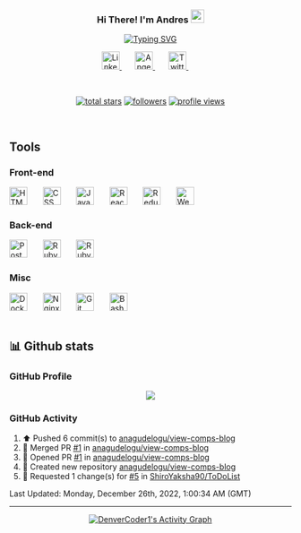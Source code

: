 <h3 align="center">
  Hi There! I'm Andres
  <img src="https://media.giphy.com/media/hvRJCLFzcasrR4ia7z/giphy.gif" width="24">
</h3>

<!-- Readme typing svg: https://github.com/DenverCoder1/readme-typing-svg -->
<p align="center">
  <a href="https://git.io/typing-svg"><img src="https://readme-typing-svg.demolab.com?font=Fira%20Code&center=true&width=500&height=45&color=22C4F7&vCenter=true&size=22&pause=1000&lines=Full+Stack+Web+Developer;1300%2B+Hours+of+code+this+year;I+love+programming+things+remotely" alt="Typing SVG" /></a>
</p>


<!-- Social media Icons -->
<p align="center">
  <a href="https://www.linkedin.com/in/aagst/"> <img height="32" width="32" src="https://simpleicons.now.sh/linkedin/0A66C2" alt="Linkedin" title="LinkedIn Profile" /> </a>
  &#8287;&#8287;&#8287;&#8287;&#8287;
  <a href="https://angel.co/u/andres-agudelo"> <img height="32" width="32" src="https://simpleicons.now.sh/angellist/000" alt="AngelList" title="AngelList Profile" /> </a>
  &#8287;&#8287;&#8287;&#8287;&#8287;
  <a href="https://twitter.com/AgudeloAndres__"> <img height="32" width="32" src="https://simpleicons.now.sh/twitter/1DA1F2" alt="Twitter" title="Twitter Profile" /> </a>
  &#8287;&#8287;&#8287;&#8287;&#8287;
</p>

<br/>

<!-- Badges section -->
<!-- Badges with custom icons - https://github.com/DenverCoder1/custom-icon-badges -->
<!-- View counter - https://github.com/antonkomarev/github-profile-views-counter -->
<p align="center">
  <a href="https://github.com/anagudelogu?tab=repositories&sort=stargazers">
    <img alt="total stars" title="Total stars on GitHub" src="https://custom-icon-badges.demolab.com/github/stars/anagudelogu?color=FDBF00&style=for-the-badge&labelColor=C79600&logo=star"/></a>
  <a href="https://github.com/anagudelogu?tab=followers">
    <img alt="followers" title="Follow me on Github" src="https://custom-icon-badges.demolab.com/github/followers/anagudelogu?color=236ad3&labelColor=1155ba&style=for-the-badge&logo=person-add&label=Followers&logoColor=white"/></a>
  <a href="https://github.com/anagudelogu">
    <img src="https://komarev.com/ghpvc/?username=anagudelogu&&style=for-the-badge&color=lightgrey&label=Visitors" alt="profile views" title="Profile views"/></a>
</p>

<br/>

## Tools

### Front-end

<div align="left">
  <img height="32" width="32" src="https://simpleicons.now.sh/html5/E34F26" alt="HTML" title="HTML" />
  &#8287;&#8287;&#8287;&#8287;&#8287;
  <img height="32" width="32" src="https://simpleicons.now.sh/css3/1572B6" alt="CSS" title="CSS" />
  &#8287;&#8287;&#8287;&#8287;&#8287;
  <img height="32" width="32" src="https://simpleicons.now.sh/javascript/F7DF1E" alt="JavaScript" title="JavaScript" />
  &#8287;&#8287;&#8287;&#8287;&#8287;
  <img height="32" width="32" src="https://simpleicons.now.sh/react/61DAFB" alt="React" title="React" />
  &#8287;&#8287;&#8287;&#8287;&#8287;
  <img height="32" width="32" src="https://simpleicons.now.sh/redux/764ABC" alt="Redux" title="Redux" />
  &#8287;&#8287;&#8287;&#8287;&#8287;
  <img height="32" width="32" src="https://simpleicons.now.sh/webpack/8DD6F9" alt="Webpack" title="Webpack" />
  &#8287;&#8287;&#8287;&#8287;&#8287;
</div>


### Back-end

<div align="left">
  <img height="32" width="32" src="https://simpleicons.now.sh/postgresql/4169E1" alt="Postgresql" title="Postgresql" />
  &#8287;&#8287;&#8287;&#8287;&#8287;
  <img height="32" width="32" src="https://simpleicons.now.sh/ruby/CC342D" alt="Ruby" title="Ruby" />
  &#8287;&#8287;&#8287;&#8287;&#8287;
  <img height="32" width="32" src="https://simpleicons.now.sh/rubyonrails/CC0000" alt="Ruby on Rails" title="Ruby on Rails" />
</div>

### Misc
<div align="left">
  <img height="32" width="32" src="https://simpleicons.now.sh/docker/2496ED" alt="Docker" title="Docker" />
  &#8287;&#8287;&#8287;&#8287;&#8287;
  <img height="32" width="32" src="https://simpleicons.now.sh/nginx/009639" alt="Nginx" title="Nginx" />
  &#8287;&#8287;&#8287;&#8287;&#8287;
  <img height="32" width="32" src="https://simpleicons.now.sh/git/F05032" alt="Git" title="Git" />
  &#8287;&#8287;&#8287;&#8287;&#8287;
  <img height="32" width="32" src="https://simpleicons.now.sh/gnubash/4EAA25" alt="Bash" title="Bash" />
  &#8287;&#8287;&#8287;&#8287;&#8287;
</div>

<br/>

## 📊 Github stats

### GitHub Profile
<div align="center">
  <img align="center" src="https://github-readme-stats.vercel.app/api?username=anagudelogu&show_icons=true&theme=algolia" />
</div>

### GitHub Activity

<!-- Last activity: https://github.com/Readme-Workflows/recent-activity -->

<!--RECENT_ACTIVITY:start-->
1. ⬆️ Pushed 6 commit(s) to [anagudelogu/view-comps-blog](https://github.com/anagudelogu/view-comps-blog)
2. 🎉 Merged PR [#1](https://github.com/anagudelogu/view-comps-blog/pull/1) in [anagudelogu/view-comps-blog](https://github.com/anagudelogu/view-comps-blog)
3. 💪 Opened PR [#1](https://github.com/anagudelogu/view-comps-blog/pull/1) in [anagudelogu/view-comps-blog](https://github.com/anagudelogu/view-comps-blog)
4. 📔 Created new repository [anagudelogu/view-comps-blog](https://github.com/anagudelogu/view-comps-blog)
5. 🔴 Requested 1 change(s) for [#5](https://github.com/ShiroYaksha90/ToDoList/pull/5#pullrequestreview-1229691490) in [ShiroYaksha90/ToDoList](https://github.com/ShiroYaksha90/ToDoList)
<!--RECENT_ACTIVITY:end-->

<!--RECENT_ACTIVITY:last_update-->
Last Updated: Monday, December 26th, 2022, 1:00:34 AM (GMT)
<!--RECENT_ACTIVITY:last_update_end-->

---

<!-- Activity graph: https://github.com/ashutosh00710/github-readme-activity-graph -->

<div align="center">
  <a href="https://github.com/ashutosh00710/github-readme-activity-graph"><img alt="DenverCoder1's Activity Graph" src="https://github-readme-activity-graph.cyclic.app/graph?username=anagudelogu&bg_color=1F222E&color=F8D866&line=1155ba&point=FFFFFF&hide_border=true" /></a>
</div>  
